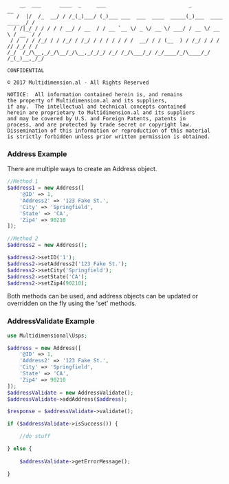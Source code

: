         __  ___      ____  _     ___                           _                    __
       /  |/  /_  __/ / /_(_)___/ (_)___ ___  ___  ____  _____(_)___  ____   ____ _/ /
      / /|_/ / / / / / __/ / __  / / __ `__ \/ _ \/ __ \/ ___/ / __ \/ __ \ / __ `/ / 
     / /  / / /_/ / / /_/ / /_/ / / / / / / /  __/ / / (__  ) / /_/ / / / // /_/ / /  
    /_/  /_/\__,_/_/\__/_/\__,_/_/_/ /_/ /_/\___/_/ /_/____/_/\____/_/ /_(_)__,_/_/   
    
    CONFIDENTIAL
    
    © 2017 Multidimension.al - All Rights Reserved
    
    NOTICE:  All information contained herein is, and remains
    the property of Multidimension.al and its suppliers,
    if any.  The intellectual and technical concepts contained
    herein are proprietary to Multidimension.al and its suppliers
    and may be covered by U.S. and Foreign Patents, patents in
    process, and are protected by trade secret or copyright law.
    Dissemination of this information or reproduction of this material
    is strictly forbidden unless prior written permission is obtained.

### Address Example

There are multiple ways to create an Address object.

```php
//Method 1
$address1 = new Address([
    '@ID' => 1,
    'Address2' => '123 Fake St.',
    'City' => 'Springfield',
    'State' => 'CA',
    'Zip4' => 90210
]);

//Method 2
$address2 = new Address();

$address2->setID('1');
$address2->setAddress2('123 Fake St.');
$address2->setCity('Springfield');
$address2->setState('CA');
$address2->setZip4(90210);
```

Both methods can be used, and address objects can be updated or overridden on the fly using the 'set' methods.
 
### AddressValidate Example

```php
use Multidimensional\Usps;

$address = new Address([
    '@ID' => 1,
    'Address2' => '123 Fake St.',
    'City' => 'Springfield',
    'State' => 'CA',
    'Zip4' => 90210
]);
$addressValidate = new AddressValidate();
$addressValidate->addAddress($address);

$response = $addressValidate->validate();

if ($addressValidate->isSuccess()) {

    //do stuff

} else {
    
    $addressValidate->getErrorMessage();

}
```
